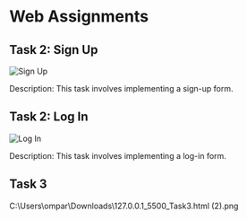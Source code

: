 # Web Assignments

## Task 2: Sign Up
![Sign Up](https://github.com/omi1215/Web-Assignments/assets/143265065/d2d924fa-9bcf-4da4-8033-8154663724a0)

Description: This task involves implementing a sign-up form.

## Task 2: Log In
![Log In](https://github.com/omi1215/Web-Assignments/assets/143265065/c2c9c2d3-6747-457d-85f0-cbbf3be26b10)

Description: This task involves implementing a log-in form.

## Task 3
C:\Users\ompar\Downloads\127.0.0.1_5500_Task3.html (2).png

